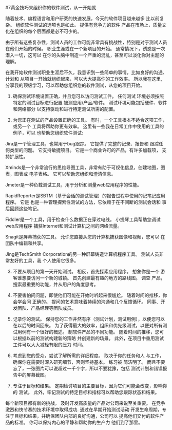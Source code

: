 #7黄金技巧来组织你的软件测试，从一开始就

随着技术、编程语言和用户研究的快速发展，今天的软件项目越来越多
比以前复杂。 组织软件测试的选项也是如此。 提供有竞争力的软件
产品在市场上，质量文化在组织的每个层面都是必不可少的。

由于所有这些复杂性，测试人员的工作可能非常具有挑战性，特别是对于测试人员在他们开始的时候。
职业生涯或在一个新项目的开始。 通常情况下，诱惑是一次潜入一切，这可以
在你的头脑中制造一个严重的混乱，甚至可以淡化你对主题的理解。

在我开始软件测试职业生涯后不久，我意识到一些简单的事情，比如良好的沟通、计划和
从项目一开始就组织起来，可以大大提高你的工作效率。 所以我在这里,
分享我的顶级学习，可以帮助您组织您的软件测试，从您的项目开始。

1. 确保测试环境设置正确，并且您可以访问测试工件。 任何测试
环境必须按照特定的测试目标进行配置
被测应用/产品/软件。 测试环境可能包括硬件、软件和网络部分
以支持驱动和进行特定测试所需的配置。

2. 为您正在测试的产品设置正确的工具。 有时，一个工具根本不适合这项工作，或另一个
工具将帮助你更有效率。 这里有一些我在日常工作中使用的工具的例子，可以
也帮助您组织软件测试:

Jira是一个管理工具，也常用于bug跟踪。 它提供了完整的记录、报告和
跟踪任何类型的问题。 它支持敏捷项目。 它是一个商业许可的产品，有许多加载项，
支持扩展性。

Xminds是一个非常流行的思维导图工具，非常有助于可视化信息，创建地图，图表，图表或
电子表格。 它可以帮助您组织和澄清信息。

Jmeter是一种负载测试工具，用于分析和测量web应用程序的性能。

RapidReporter是SBTM（基于会话的测试管理）的报告过程中使用的记笔记应用程序。 它是
也是一种管理探索性测试的方法，它依赖于在不间断的测试会话和
事后回顾这些笔记。

Fiddler是一个工具，用于检查什么数据正在穿过电线。 小提琴工具帮助您调试web应用程序
捕获Internet和测试计算机之间的网络流量。

Snagit是屏幕捕获的工具。 允许您直接从您的计算机捕获图像和视频，您可以
在团队中编辑和共享。

Jing是TechSmith Corporation的另一种屏幕铸造计算机程序工具。 测试人员非常友好的工具，我
个人使用它很多。

3. 不要从项目的第一天开始测试。 相反，首先探索应用程序。 想象你是一个
游客谁想要访问一个新的城镇。 首先创建最有趣的地方的路线图。 调查
产品，搜索最重要的功能，并从用户的角度思考。

4. 不要害怕问问题，即使他们可能在开始时听起来很尴尬。 随着时间的推移，你会学会问
正确的。 提问的艺术意味着持续的沟通和几个反馈循环。
同事、开发团队、产品经理等团队成员。

5. 记录你的测试。 保持您的工作井然有序（测试计划，测试用例），以便您可以在以后的时间回来。
为了获得最大的效率，组织和优先级测试，以便对所有测试用例有一个很好的概述。
制软件产品的不同功能。 随着时间的推移，您可以根据以前的测试构建新的策略
并创建新的场景。 此外，在项目中重用测试工件可以大大减轻有限的压力
时间。

6. 考虑到您的受众，尝试了解所需的详细程度。 取决于你的任务和人
与工作，确保你在需要时深入研究细节，否则坚持基本。 练习被
简洁明了。 而且不要忘了，一张图片可以说超过一千个字，所以不要犹豫，包括
测试计划和错误报告中的屏幕截图。

7. 专注于目标和结果。 定期检讨项目的主要目标，因为它们可能会改变，影响你的
测试。 此外，牢记测试的特定目标和指标可以帮助您跟踪状态和结果。

每个新项目都有新的挑战。 及时开发高质量的产品对公司来说至关重要。
在竞争激烈和快节奏的技术环境中取得成功. 通过在早期开始测试活动
开发生命周期，专注于目标和结果，并确保团队内部的良好沟通，公司可以
提高他们交付的软件产品的标准。 你可以保持内心的平静和帮助你的生产力
他们到了那里。
